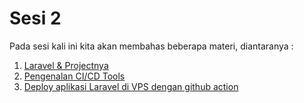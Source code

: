 # Sesi 2

Pada sesi kali ini kita akan membahas beberapa materi, diantaranya :
1. [Laravel & Projectnya](https://github.com/agung3wi/workshop-juli2023/tree/main/sesi%202/1.%20Laravel%20%26%20Projectnya)
2. [Pengenalan CI/CD Tools](https://github.com/agung3wi/workshop-juli2023/tree/main/sesi%202/2.%20Pengenalan%20CICD%20Tools)
3. [Deploy aplikasi Laravel di VPS dengan github action](https://github.com/agung3wi/workshop-juli2023/tree/main/sesi%202/3.%20Deploy%20aplikasi%20Laravel%20di%20VPS%20dengan%20github%20action)
